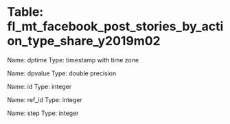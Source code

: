 Table: fl_mt_facebook_post_stories_by_action_type_share_y2019m02
================================================================

Name: dptime
Type: timestamp with time zone

Name: dpvalue
Type: double precision

Name: id
Type: integer

Name: ref_id
Type: integer

Name: step
Type: integer


